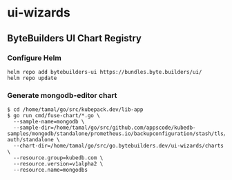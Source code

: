 # ui-wizards

## ByteBuilders UI Chart Registry

### Configure Helm

```console
helm repo add bytebuilders-ui https://bundles.byte.builders/ui/
helm repo update
```

### Generate mongodb-editor chart

```
$ cd /home/tamal/go/src/kubepack.dev/lib-app
$ go run cmd/fuse-chart/*.go \
  --sample-name=mongodb \
  --sample-dir=/home/tamal/go/src/github.com/appscode/kubedb-samples/mongodb/standalone/prometheus.io/backupconfiguration/stash/tls/custom-auth/standalone \
  --chart-dir=/home/tamal/go/src/go.bytebuilders.dev/ui-wizards/charts \
  --resource.group=kubedb.com \
  --resource.version=v1alpha2 \
  --resource.name=mongodbs
```
